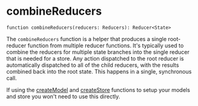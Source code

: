 # combineReducers

`function combineReducers(reducers: Reducers): Reducer<State>`

The `combineReducers` function is a helper that produces a single root-reducer function from multiple reducer functions. It's typically used to combine the reducers for multiple state branches into the single reducer that is needed for a store. Any action dispatched to the root reducer is automatically dispatched to all of the child reducers, with the results combined back into the root state. This happens in a single, synchronous call.

If using the [createModel](api-createModel) and [createStore](api-createStore) functions to setup your models and store you won't need to use this directly.